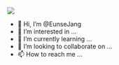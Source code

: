 <img src="https://capsule-render.vercel.app/api?type=wave&color=a2b3ff&height=150&section=header&text=Welcome%20!&fontSize=50&fontColor=fffcd5" />



- 👋 Hi, I’m @EunseJang
- 👀 I’m interested in ...
- 🌱 I’m currently learning ...
- 💞️ I’m looking to collaborate on ...
- 📫 How to reach me ...

<!---
EunseJang/EunseJang is a ✨ special ✨ repository because its `README.md` (this file) appears on your GitHub profile.
You can click the Preview link to take a look at your changes.
--->

